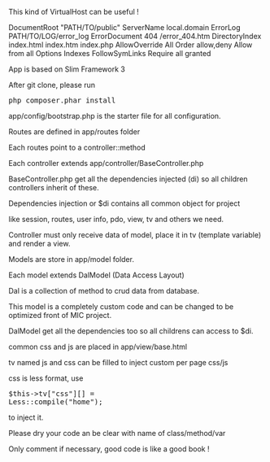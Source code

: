 This kind of VirtualHost can be useful !

<VirtualHost local.domain>
    DocumentRoot "PATH/TO/public"
    ServerName local.domain
    ErrorLog PATH/TO/LOG/error_log
    ErrorDocument 404 /error_404.htm
    DirectoryIndex index.html index.htm index.php
    <Directory "PATH/TO/public">
        AllowOverride All
        Order allow,deny
        Allow from all
        Options Indexes FollowSymLinks
        Require all granted
    </Directory>
</VirtualHost>


App is based on Slim Framework 3

After git clone, please run <pre>php composer.phar install</pre> 

app/config/bootstrap.php is the starter file for all configuration.

Routes are defined in app/routes folder

Each routes point to a controller::method 

Each controller extends app/controller/BaseController.php

BaseController.php get all the dependencies injected (di) so all children controllers inherit of these.

Dependencies injection or $di contains all common object for project 

like session, routes, user info, pdo, view, tv and others we need.

Controller must only receive data of model, place it in tv (template variable) and render a view.

Models are store in app/model folder.

Each model extends DalModel (Data Access Layout)

Dal is a collection of method to crud data from database.

This model is a completely custom code and can be changed to be optimized front of MIC project.

DalModel get all the dependencies too so all childrens can access to $di.

common css and js are placed in app/view/base.html

tv named js and css can be filled to inject custom per page css/js

css is less format, use <pre>$this->tv["css"][] = Less::compile("home");</pre> to inject it.

Please dry your code an be clear with name of class/method/var

Only comment if necessary, good code is like a good book !
